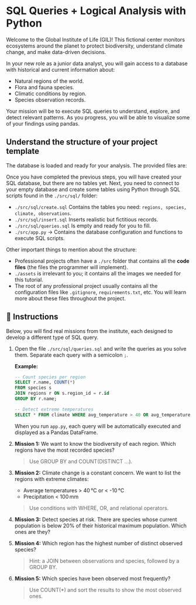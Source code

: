 # SQL Queries + Logical Analysis with Python

Welcome to the Global Institute of Life (GIL)! This fictional center monitors ecosystems around the planet to protect biodiversity, understand climate change, and make data-driven decisions.

In your new role as a junior data analyst, you will gain access to a database with historical and current information about:

- Natural regions of the world.
- Flora and fauna species.
- Climatic conditions by region.
- Species observation records.

Your mission will be to execute SQL queries to understand, explore, and detect relevant patterns. As you progress, you will be able to visualize some of your findings using pandas.


## Understand the structure of your project template

The database is loaded and ready for your analysis. The provided files are:

Once you have completed the previous steps, you will have created your SQL database, but there are no tables yet. Next, you need to connect to your empty database and create some tables using Python through SQL scripts found in the `./src/sql/` folder:

- `./src/sql/create.sql` Contains the tables you need: `regions, species, climate, observations`.
- `./src/sql/insert.sql` Inserts realistic but fictitious records.
- `./src/sql/queries.sql` Is empty and ready for you to fill.
- `./src/app.py` → Contains the database configuration and functions to execute SQL scripts.

Other important things to mention about the structure:

- Professional projects often have a `./src` folder that contains all the **code files** (the files the programmer will implement).
- `./assets` is irrelevant to you; it contains all the images we needed for this tutorial.
- The root of any professional project usually contains all the configuration files like `.gitignore`, `requirements.txt`, etc. You will learn more about these files throughout the project.


## 📝 Instructions

Below, you will find real missions from the institute, each designed to develop a different type of SQL query.

1. Open the file `./src/sql/queries.sql` and write the queries as you solve them. Separate each query with a semicolon `;`.

    **Example:**
    ```sql
    -- Count species per region
    SELECT r.name, COUNT(*) 
    FROM species s 
    JOIN regions r ON s.region_id = r.id 
    GROUP BY r.name;

    -- Detect extreme temperatures
    SELECT * FROM climate WHERE avg_temperature > 40 OR avg_temperature < -10;
    ```

    When you run `app.py`, each query will be automatically executed and displayed as a Pandas DataFrame.


2. **Mission 1:** We want to know the biodiversity of each region. Which regions have the most recorded species?

    > Use GROUP BY and COUNT(DISTINCT ...).

3. **Mission 2:** Climate change is a constant concern. We want to list the regions with extreme climates:

    - Average temperatures > 40 °C or < -10 °C
    - Precipitation < 100 mm

    > Use conditions with WHERE, OR, and relational operators.

4. **Mission 3:** Detect species at risk. There are species whose current population is below 20% of their historical maximum population. Which ones are they?

5. **Mission 4:** Which region has the highest number of distinct observed species?

    > Hint: a JOIN between observations and species, followed by a GROUP BY.

6. **Mission 5:** Which species have been observed most frequently?

    > Use COUNT(*) and sort the results to show the most observed ones.

